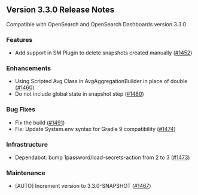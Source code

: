 ## Version 3.3.0 Release Notes

Compatible with OpenSearch and OpenSearch Dashboards version 3.3.0

### Features
* Add support in SM Plugin to delete snapshots created manually ([#1452](https://github.com/opensearch-project/index-management/pull/1452))

### Enhancements
* Using Scripted Avg Class in AvgAggregationBuilder in place of double ([#1460](https://github.com/opensearch-project/index-management/pull/1460))
* Do not include global state in snapshot step ([#1480](https://github.com/opensearch-project/index-management/pull/1480))

### Bug Fixes
* Fix the build ([#1491](https://github.com/opensearch-project/index-management/pull/1491))
* Fix: Update System.env syntax for Gradle 9 compatibility ([#1474](https://github.com/opensearch-project/index-management/pull/1474))

### Infrastructure
* Dependabot: bump 1password/load-secrets-action from 2 to 3 ([#1473](https://github.com/opensearch-project/index-management/pull/1473))

### Maintenance
* [AUTO] Increment version to 3.3.0-SNAPSHOT ([#1467](https://github.com/opensearch-project/index-management/pull/1467))
